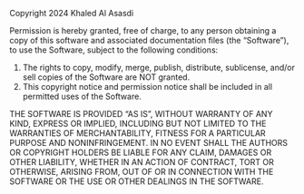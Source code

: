 Copyright 2024 Khaled Al Asasdi

Permission is hereby granted, free of charge, to any person obtaining a copy of this software and associated documentation files (the “Software”), to use the Software, subject to the following conditions:

1. The rights to copy, modify, merge, publish, distribute, sublicense, and/or sell copies of the Software are NOT granted.
2. This copyright notice and permission notice shall be included in all permitted uses of the Software.

THE SOFTWARE IS PROVIDED “AS IS”, WITHOUT WARRANTY OF ANY KIND, EXPRESS OR IMPLIED, INCLUDING BUT NOT LIMITED TO THE WARRANTIES OF MERCHANTABILITY, FITNESS FOR A PARTICULAR PURPOSE AND NONINFRINGEMENT. IN NO EVENT SHALL THE AUTHORS OR COPYRIGHT HOLDERS BE LIABLE FOR ANY CLAIM, DAMAGES OR OTHER LIABILITY, WHETHER IN AN ACTION OF CONTRACT, TORT OR OTHERWISE, ARISING FROM, OUT OF OR IN CONNECTION WITH THE SOFTWARE OR THE USE OR OTHER DEALINGS IN THE SOFTWARE.
